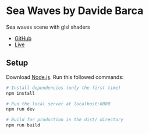 # Sea Waves by Davide Barca
Sea waves scene with glsl shaders

- [GitHub](https://github.com/Davide-Barca/sea-waves.git)
- [Live](https://raging-sea-main.vercel.app/)


## Setup
Download [Node.js](https://nodejs.org/en/download/).
Run this followed commands:

``` bash
# Install dependencies (only the first time)
npm install

# Run the local server at localhost:8080
npm run dev

# Build for production in the dist/ directory
npm run build
```
